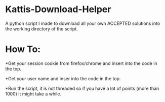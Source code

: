 # Kattis-Download-Helper
A python script I made to download all your own ACCEPTED solutions into the working directory of the script. 

# How To:
*Get your session cookie from firefox/chrome and insert into the code in the top.

*Get your user name and inser into the code in the top.

*Run the script, it is not threaded so if you have a lot of points (more than 1000) it might take a while.